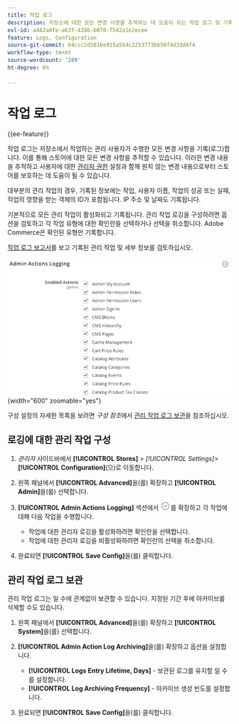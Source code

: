 ```yaml
---
title: 작업 로그
description: 저장소에 대한 모든 변경 사항을 추적하는 데 도움이 되는 작업 로그 및 기록된 작업을 구성하는 방법에 대해 알아봅니다.
exl-id: a482adfe-a63f-428b-b078-7542a1e2ecee
feature: Logs, Configuration
source-git-commit: 64ccc2d5016e915a554c2253773bb50f4d33d6f4
workflow-type: tm+mt
source-wordcount: '289'
ht-degree: 0%

---
```


# 작업 로그

{{ee-feature}}

작업 로그는 저장소에서 작업하는 관리 사용자가 수행한 모든 변경 사항을 기록(로그)합니다. 이를 통해 스토어에 대한 모든 변경 사항을 추적할 수 있습니다. 이러한 변경 내용을 추적하고 사용자에 대한 [관리자 권한](permissions.md) 설정과 함께 원치 않는 변경 내용으로부터 스토어를 보호하는 데 도움이 될 수 있습니다.

대부분의 관리 작업의 경우, 기록된 정보에는 작업, 사용자 이름, 작업의 성공 또는 실패, 작업의 영향을 받는 객체의 ID가 포함됩니다. IP 주소 및 날짜도 기록됩니다.

기본적으로 모든 관리 작업이 활성화되고 기록됩니다. 관리 작업 로깅을 구성하려면 옵션을 검토하고 각 작업 유형에 대한 확인란을 선택하거나 선택을 취소합니다. Adobe Commerce은 확인된 유형만 기록합니다.

[작업 로그 보고서](action-log-report.md)를 보고 기록된 관리 작업 및 세부 정보를 검토하십시오.

![고급 구성 - 관리자 작업 로깅](../configuration-reference/advanced/assets/admin-actions-logging.png){width="600" zoomable="yes"}

구성 설정의 자세한 목록을 보려면 _구성 참조_&#x200B;에서 [관리 작업 로그 보관](../configuration-reference/advanced/system.md)을 참조하십시오.

## 로깅에 대한 관리 작업 구성

1. _관리자_ 사이드바에서 **[!UICONTROL Stores]** > _[!UICONTROL Settings]_>**[!UICONTROL Configuration]**(으)로 이동합니다.

1. 왼쪽 패널에서 **[!UICONTROL Advanced]**&#x200B;을(를) 확장하고 **[!UICONTROL Admin]**&#x200B;을(를) 선택합니다.

1. **[!UICONTROL Admin Actions Logging]** 섹션에서 ![확장 선택기](../assets/icon-display-expand.png)를 확장하고 각 작업에 대해 다음 작업을 수행합니다.

   - 작업에 대한 관리자 로깅을 활성화하려면 확인란을 선택합니다.
   - 작업에 대한 관리자 로깅을 비활성화하려면 확인란의 선택을 취소합니다.

1. 완료되면 **[!UICONTROL Save Config]**&#x200B;을(를) 클릭합니다.

## 관리 작업 로그 보관

관리 작업 로그는 일 수에 관계없이 보관할 수 있습니다. 지정된 기간 후에 아카이브를 삭제할 수도 있습니다.

1. 왼쪽 패널에서 **[!UICONTROL Advanced]**&#x200B;을(를) 확장하고 **[!UICONTROL System]**&#x200B;을(를) 선택합니다.

1. **[!UICONTROL Admin Action Log Archiving]**&#x200B;을(를) 확장하고 옵션을 설정합니다.

   - **[!UICONTROL Logs Entry Lifetime, Days]** - 보관된 로그를 유지할 일 수를 설정합니다.
   - **[!UICONTROL Log Archiving Frequency]** - 아카이브 생성 빈도를 설정합니다.

1. 완료되면 **[!UICONTROL Save Config]**&#x200B;을(를) 클릭합니다.
